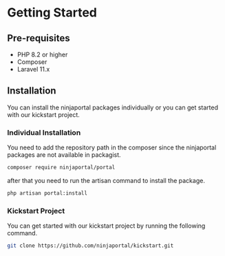 # Getting Started

## Pre-requisites
- PHP 8.2 or higher
- Composer
- Laravel 11.x

## Installation
 You can install the ninjaportal packages individually or 
 you can get started with our kickstart project.
 
### Individual Installation
You need to add the repository path in the composer since the ninjaportal packages are not available in packagist.

```bash
composer require ninjaportal/portal
```

after that you need to run the artisan command to install the package.

```bash
php artisan portal:install
```

### Kickstart Project

You can get started with our kickstart project by running the following command.

```bash
git clone https://github.com/ninjaportal/kickstart.git
```

